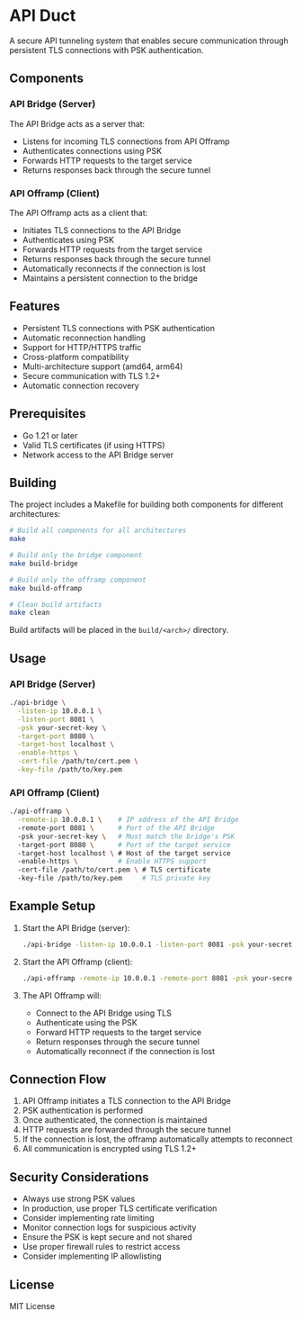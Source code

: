 # API Duct

A secure API tunneling system that enables secure communication through persistent TLS connections with PSK authentication.

## Components

### API Bridge (Server)
The API Bridge acts as a server that:
- Listens for incoming TLS connections from API Offramp
- Authenticates connections using PSK
- Forwards HTTP requests to the target service
- Returns responses back through the secure tunnel

### API Offramp (Client)
The API Offramp acts as a client that:
- Initiates TLS connections to the API Bridge
- Authenticates using PSK
- Forwards HTTP requests from the target service
- Returns responses back through the secure tunnel
- Automatically reconnects if the connection is lost
- Maintains a persistent connection to the bridge

## Features

- Persistent TLS connections with PSK authentication
- Automatic reconnection handling
- Support for HTTP/HTTPS traffic
- Cross-platform compatibility
- Multi-architecture support (amd64, arm64)
- Secure communication with TLS 1.2+
- Automatic connection recovery

## Prerequisites

- Go 1.21 or later
- Valid TLS certificates (if using HTTPS)
- Network access to the API Bridge server

## Building

The project includes a Makefile for building both components for different architectures:

```bash
# Build all components for all architectures
make

# Build only the bridge component
make build-bridge

# Build only the offramp component
make build-offramp

# Clean build artifacts
make clean
```

Build artifacts will be placed in the `build/<arch>/` directory.

## Usage

### API Bridge (Server)

```bash
./api-bridge \
  -listen-ip 10.0.0.1 \
  -listen-port 8081 \
  -psk your-secret-key \
  -target-port 8080 \
  -target-host localhost \
  -enable-https \
  -cert-file /path/to/cert.pem \
  -key-file /path/to/key.pem
```

### API Offramp (Client)

```bash
./api-offramp \
  -remote-ip 10.0.0.1 \    # IP address of the API Bridge
  -remote-port 8081 \      # Port of the API Bridge
  -psk your-secret-key \   # Must match the bridge's PSK
  -target-port 8080 \      # Port of the target service
  -target-host localhost \ # Host of the target service
  -enable-https \          # Enable HTTPS support
  -cert-file /path/to/cert.pem \ # TLS certificate
  -key-file /path/to/key.pem     # TLS private key
```

## Example Setup

1. Start the API Bridge (server):
   ```bash
   ./api-bridge -listen-ip 10.0.0.1 -listen-port 8081 -psk your-secret-key -target-port 8080 -target-host localhost
   ```

2. Start the API Offramp (client):
   ```bash
   ./api-offramp -remote-ip 10.0.0.1 -remote-port 8081 -psk your-secret-key -target-port 8080 -target-host localhost
   ```

3. The API Offramp will:
   - Connect to the API Bridge using TLS
   - Authenticate using the PSK
   - Forward HTTP requests to the target service
   - Return responses through the secure tunnel
   - Automatically reconnect if the connection is lost

## Connection Flow

1. API Offramp initiates a TLS connection to the API Bridge
2. PSK authentication is performed
3. Once authenticated, the connection is maintained
4. HTTP requests are forwarded through the secure tunnel
5. If the connection is lost, the offramp automatically attempts to reconnect
6. All communication is encrypted using TLS 1.2+

## Security Considerations

- Always use strong PSK values
- In production, use proper TLS certificate verification
- Consider implementing rate limiting
- Monitor connection logs for suspicious activity
- Ensure the PSK is kept secure and not shared
- Use proper firewall rules to restrict access
- Consider implementing IP allowlisting

## License

MIT License 